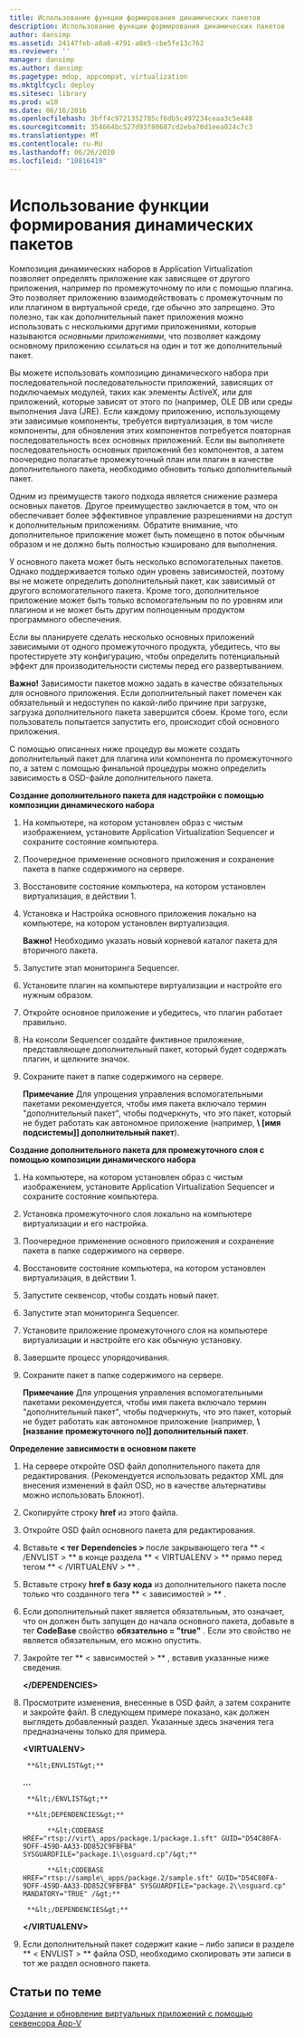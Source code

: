 ```yaml
---
title: Использование функции формирования динамических пакетов
description: Использование функции формирования динамических пакетов
author: dansimp
ms.assetid: 24147feb-a0a8-4791-a8e5-cbe5fe13c762
ms.reviewer: ''
manager: dansimp
ms.author: dansimp
ms.pagetype: mdop, appcompat, virtualization
ms.mktglfcycl: deploy
ms.sitesec: library
ms.prod: w10
ms.date: 06/16/2016
ms.openlocfilehash: 3bff4c9721352785cf6db5c497234ceaa3c5e448
ms.sourcegitcommit: 354664bc527d93f80687cd2eba70d1eea024c7c3
ms.translationtype: MT
ms.contentlocale: ru-RU
ms.lasthandoff: 06/26/2020
ms.locfileid: "10816419"
---
```

# Использование функции формирования динамических пакетов


Композиция динамических наборов в Application Virtualization позволяет определять приложение как зависящее от другого приложения, например по промежуточному по или с помощью плагина. Это позволяет приложению взаимодействовать с промежуточным по или плагином в виртуальной среде, где обычно это запрещено. Это полезно, так как дополнительный пакет приложения можно использовать с несколькими другими приложениями, которые называются *основными приложениями*, что позволяет каждому основному приложению ссылаться на один и тот же дополнительный пакет.

Вы можете использовать композицию динамического набора при последовательной последовательности приложений, зависящих от подключаемых модулей, таких как элементы ActiveX, или для приложений, которые зависят от этого по (например, OLE DB или среды выполнения Java (JRE). Если каждому приложению, использующему эти зависимые компоненты, требуется виртуализация, в том числе компоненты, для обновления этих компонентов потребуется повторная последовательность всех основных приложений. Если вы выполняете последовательность основных приложений без компонентов, а затем поочередно полагатье промежуточный план или плагин в качестве дополнительного пакета, необходимо обновить только дополнительный пакет.

Одним из преимуществ такого подхода является снижение размера основных пакетов. Другое преимущество заключается в том, что он обеспечивает более эффективное управление разрешениями на доступ к дополнительным приложениям. Обратите внимание, что дополнительное приложение может быть помещено в поток обычным образом и не должно быть полностью кэшировано для выполнения.

У основного пакета может быть несколько вспомогательных пакетов. Однако поддерживается только один уровень зависимостей, поэтому вы не можете определить дополнительный пакет, как зависимый от другого вспомогательного пакета. Кроме того, дополнительное приложение может быть только вспомогательным по по уровням или плагином и не может быть другим полноценным продуктом программного обеспечения.

Если вы планируете сделать несколько основных приложений зависимыми от одного промежуточного продукта, убедитесь, что вы протестируете эту конфигурацию, чтобы определить потенциальный эффект для производительности системы перед его развертыванием.

**Важно!**  Зависимости пакетов можно задать в качестве обязательных для основного приложения. Если дополнительный пакет помечен как обязательный и недоступен по какой-либо причине при загрузке, загрузка дополнительного пакета завершится сбоем. Кроме того, если пользователь попытается запустить его, происходит сбой основного приложения.

 

С помощью описанных ниже процедур вы можете создать дополнительный пакет для плагина или компонента по промежуточного по, а затем с помощью финальной процедуры можно определить зависимость в OSD-файле дополнительного пакета.

**Создание дополнительного пакета для надстройки с помощью композиции динамического набора**

1.  На компьютере, на котором установлен образ с чистым изображением, установите Application Virtualization Sequencer и сохраните состояние компьютера.

2.  Поочередное применение основного приложения и сохранение пакета в папке содержимого на сервере.

3.  Восстановите состояние компьютера, на котором установлен виртуализация, в действии 1.

4.  Установка и Настройка основного приложения локально на компьютере, на котором установлен виртуализация.

    **Важно!**  Необходимо указать новый корневой каталог пакета для вторичного пакета.

     

5.  Запустите этап мониторинга Sequencer.

6.  Установите плагин на компьютере виртуализации и настройте его нужным образом.

7.  Откройте основное приложение и убедитесь, что плагин работает правильно.

8.  На консоли Sequencer создайте фиктивное приложение, представляющее дополнительный пакет, который будет содержать плагин, и щелкните значок.

9.  Сохраните пакет в папке содержимого на сервере.

    **Примечание**  Для упрощения управления вспомогательными пакетами рекомендуется, чтобы имя пакета включало термин "дополнительный пакет", чтобы подчеркнуть, что это пакет, который не будет работать как автономное приложение (например, **\ [имя подсистемы]] дополнительный пакет**).

     

**Создание дополнительного пакета для промежуточного слоя с помощью композиции динамического набора**

1.  На компьютере, на котором установлен образ с чистым изображением, установите Application Virtualization Sequencer и сохраните состояние компьютера.

2.  Установка промежуточного слоя локально на компьютере виртуализации и его настройка.

3.  Поочередное применение основного приложения и сохранение пакета в папке содержимого на сервере.

4.  Восстановите состояние компьютера, на котором установлен виртуализация, в действии 1.

5.  Запустите секвенсор, чтобы создать новый пакет.

6.  Запустите этап мониторинга Sequencer.

7.  Установите приложение промежуточного слоя на компьютере виртуализации и настройте его как обычную установку.

8.  Завершите процесс упорядочивания.

9.  Сохраните пакет в папке содержимого на сервере.

    **Примечание**  Для упрощения управления вспомогательными пакетами рекомендуется, чтобы имя пакета включало термин "дополнительный пакет", чтобы подчеркнуть, что это пакет, который не будет работать как автономное приложение (например, **\ [название промежуточного по]] дополнительный пакет**.

     

**Определение зависимости в основном пакете**

1. На сервере откройте OSD файл дополнительного пакета для редактирования. (Рекомендуется использовать редактор XML для внесения изменений в файл OSD, но в качестве альтернативы можно использовать Блокнот).

2. Скопируйте строку **href** из этого файла.

3. Откройте OSD файл основного пакета для редактирования.

4. Вставьте <strong> &lt; тег Dependencies &gt; </strong> после закрывающего тега ** &lt; /ENVLIST &gt; ** в конце раздела ** &lt; VIRTUALENV &gt; ** прямо перед тегом ** &lt; /VIRTUALENV &gt; ** .

5. Вставьте строку **href в базу кода** из дополнительного пакета после только что созданного тега ** &lt; зависимостей &gt; ** .

6. Если дополнительный пакет является обязательным, это означает, что он должен быть запущен до начала основного пакета, добавьте в тег **CodeBase** свойство **обязательно = "true"** . Если это свойство не является обязательным, его можно опустить.

7. Закройте тег ** &lt; зависимостей &gt; ** , вставив указанные ниже сведения.

   **&lt;/DEPENDENCIES&gt;**

8. Просмотрите изменения, внесенные в OSD файл, а затем сохраните и закройте файл. В следующем примере показано, как должен выглядеть добавленный раздел. Указанные здесь значения тега предназначены только для примера.

   **&lt;VIRTUALENV&gt;**

        **&lt;ENVLIST&gt;**

   **…**

        **&lt;/ENVLIST&gt;**

        **&lt;DEPENDENCIES&gt;**

             **&lt;CODEBASE HREF="rtsp://virt\_apps/package.1/package.1.sft" GUID="D54C80FA-9DFF-459D-AA33-DD852C9FBFBA" SYSGUARDFILE="package.1\\osguard.cp"/&gt;**

             **&lt;CODEBASE HREF="rtsp://sample\_apps/package.2/sample.sft" GUID="D54C80FA-9DFF-459D-AA33-DD852C9FBFBA" SYSGUARDFILE="package.2\\osguard.cp" MANDATORY="TRUE" /&gt;**

        **&lt;/DEPENDENCIES&gt;**

   **&lt;/VIRTUALENV&gt;**

9. Если дополнительный пакет содержит какие – либо записи в разделе ** &lt; ENVLIST &gt; ** файла OSD, необходимо скопировать эти записи в тот же раздел основного пакета.

## Статьи по теме


[Создание и обновление виртуальных приложений с помощью секвенсора App-V](how-to-create-or-upgrade-virtual-applications-using--the-app-v-sequencer.md)

 

 





